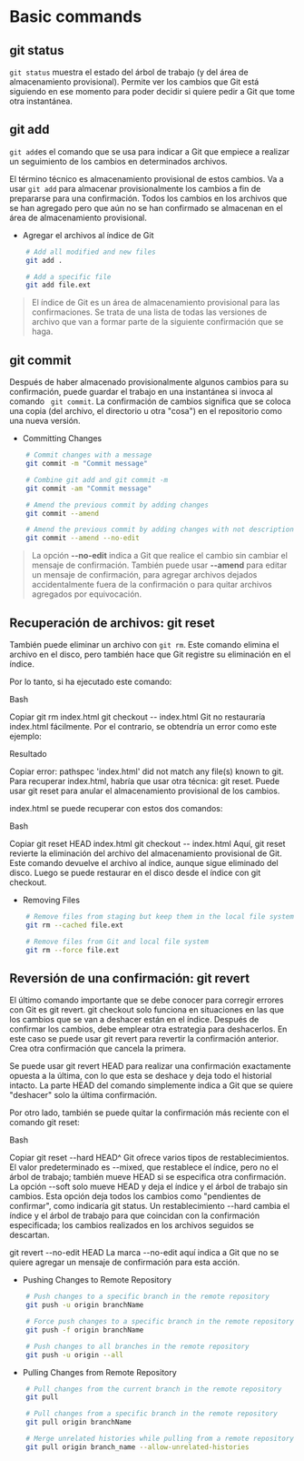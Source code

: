 # Basic commands

## git status

```git status```  muestra el estado del árbol de trabajo (y del área de almacenamiento provisional). Permite ver los cambios que Git está siguiendo en ese momento para poder decidir si quiere pedir a Git que tome otra instantánea.

## git add

```git add```es el comando que se usa para indicar a Git que empiece a realizar un seguimiento de los cambios en determinados archivos. 

El término técnico es almacenamiento provisional de estos cambios. Va a usar ```git add``` para almacenar provisionalmente los cambios a fin de prepararse para una confirmación. Todos los cambios en los archivos que se han agregado pero que aún no se han confirmado se almacenan en el área de almacenamiento provisional.

- Agregar el archivos al índice de Git
```sh
    # Add all modified and new files
    git add .

    # Add a specific file
    git add file.ext
```
> El índice de Git es un área de almacenamiento provisional para las confirmaciones. Se trata de una lista de todas las versiones de archivo que van a formar parte de la siguiente confirmación que se haga.

## git commit

Después de haber almacenado provisionalmente algunos cambios para su confirmación, puede guardar el trabajo en una instantánea si invoca al comando ``` git commit```. La confirmación de cambios significa que se coloca una copia (del archivo, el directorio u otra "cosa") en el repositorio como una nueva versión.



- Committing Changes
```sh
    # Commit changes with a message
    git commit -m "Commit message"

    # Combine git add and git commit -m
    git commit -am "Commit message"

    # Amend the previous commit by adding changes
    git commit --amend

    # Amend the previous commit by adding changes with not description text
    git commit --amend --no-edit
```
>La opción **--no-edit** indica a Git que realice el cambio sin cambiar el mensaje de confirmación. También puede usar **--amend** para editar un mensaje de confirmación, para agregar archivos dejados accidentalmente fuera de la confirmación o para quitar archivos agregados por equivocación.


## Recuperación de archivos: git reset

También puede eliminar un archivo con ```git rm```. Este comando elimina el archivo en el disco, pero también hace que Git registre su eliminación en el índice.


Por lo tanto, si ha ejecutado este comando:

Bash

Copiar
git rm index.html
git checkout -- index.html
Git no restauraría index.html fácilmente. Por el contrario, se obtendría un error como este ejemplo:

Resultado

Copiar
error: pathspec 'index.html' did not match any file(s) known to git.
Para recuperar index.html, habría que usar otra técnica: git reset. Puede usar git reset para anular el almacenamiento provisional de los cambios.

index.html se puede recuperar con estos dos comandos:

Bash

Copiar
git reset HEAD index.html
git checkout -- index.html
Aquí, git reset revierte la eliminación del archivo del almacenamiento provisional de Git. Este comando devuelve el archivo al índice, aunque sigue eliminado del disco. Luego se puede restaurar en el disco desde el índice con git checkout.
- Removing Files
```sh
    # Remove files from staging but keep them in the local file system
    git rm --cached file.ext

    # Remove files from Git and local file system
    git rm --force file.ext
```

## Reversión de una confirmación: git revert
El último comando importante que se debe conocer para corregir errores con Git es git revert. git checkout solo funciona en situaciones en las que los cambios que se van a deshacer están en el índice. Después de confirmar los cambios, debe emplear otra estrategia para deshacerlos. En este caso se puede usar git revert para revertir la confirmación anterior. Crea otra confirmación que cancela la primera.

Se puede usar git revert HEAD para realizar una confirmación exactamente opuesta a la última, con lo que esta se deshace y deja todo el historial intacto. La parte HEAD del comando simplemente indica a Git que se quiere "deshacer" solo la última confirmación.

Por otro lado, también se puede quitar la confirmación más reciente con el comando git reset:

Bash

Copiar
git reset --hard HEAD^
Git ofrece varios tipos de restablecimientos. El valor predeterminado es --mixed, que restablece el índice, pero no el árbol de trabajo; también mueve HEAD si se especifica otra confirmación. La opción --soft solo mueve HEAD y deja el índice y el árbol de trabajo sin cambios. Esta opción deja todos los cambios como "pendientes de confirmar", como indicaría git status. Un restablecimiento --hard cambia el índice y el árbol de trabajo para que coincidan con la confirmación especificada; los cambios realizados en los archivos seguidos se descartan.

git revert --no-edit HEAD
La marca --no-edit aquí indica a Git que no se quiere agregar un mensaje de confirmación para esta acción.


- Pushing Changes to Remote Repository
```sh
    # Push changes to a specific branch in the remote repository
    git push -u origin branchName

    # Force push changes to a specific branch in the remote repository
    git push -f origin branchName

    # Push changes to all branches in the remote repository
    git push -u origin --all
```

- Pulling Changes from Remote Repository
```sh
    # Pull changes from the current branch in the remote repository
    git pull

    # Pull changes from a specific branch in the remote repository
    git pull origin branchName

    # Merge unrelated histories while pulling from a remote repository
    git pull origin branch_name --allow-unrelated-histories

```